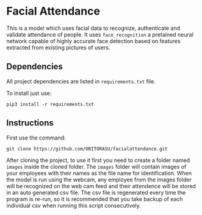 # Facial Attendance
This is a model which uses facial data to recognize, authenticate and validate attendance of people. It uses `face_recognition` a pretained neural network capable of highly accurate face detection based on features extracted from existing pictures of users.


## Dependencies 
All project dependencies are listed in `requirements.txt` file.

To install just use:
```
pip3 install -r requirements.txt
```

## Instructions
First use the command:
```
git clone https://github.com/OBITORASU/facialattendance.git
```
After cloning the project, to use it first you need to create a folder named `images` inside the cloned folder. The `images` folder will 
contain images of your employees with their names as the file name for identification. When the model is run using the webcam, any employee 
from the images folder will be recognized on the web cam feed and their attendence will be stored in an auto generated csv file. The 
csv file is regenerated every time the program is re-run, so it is recommended that you take backup of each individual csv when running this script consecutively.



